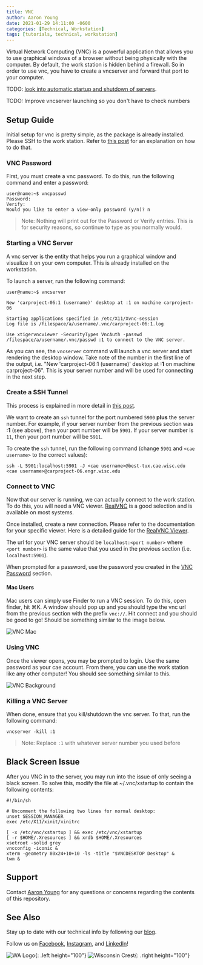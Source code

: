 ```yaml
---
title: VNC
author: Aaron Young
date: 2021-01-29 14:11:00 -0600
categories: [Technical, Workstation]
tags: [tutorials, technical, workstation]
---
```


Virtual Network Computing (VNC) is a powerful application that allows you to use graphical windows of a browser without being physically with the computer. By default, the work station is hidden behind a firewall. So in order to use vnc, you have to create a vncserver and forward that port to your computer.

TODO: [look into automatic startup and shutdown of servers](https://askubuntu.com/questions/581979/ubuntu-14-10-multiple-simultaneous-independent-remote-desktop-like-connection).

TODO: Improve vncserver launching so you don't have to check numbers

## Setup Guide

Initial setup for vnc is pretty simple, as the package is already installed. Please SSH to the work station. Refer to [this post](/posts/ssh) for an explanation on how to do that.

### VNC Password

First, you must create a vnc password. To do this, run the following command and enter a password:
```console
user@name:~$ vncpasswd
Password:
Verify:
Would you like to enter a view-only password (y/n)? n
```
> Note: Nothing will print out for the Password or Verify entries. This is for security reasons, so continue to type as you normally would.

### Starting a VNC Server

A vnc server is the entity that helps you run a graphical window and visualize it on your own computer. This is already installed on the workstation. 

To launch a server, run the following command:
```console
user@name:~$ vncserver

New 'carproject-06:1 (username)' desktop at :1 on machine carproject-06

Starting applications specified in /etc/X11/Xvnc-session
Log file is /filespace/a/username/.vnc/carproject-06:1.log

Use xtigervncviewer -SecurityTypes VncAuth -passwd /filespace/a/username/.vnc/passwd :1 to connect to the VNC server.
```

As you can see, the `vncserver` command will launch a vnc server and start rendering the desktop window. Take note of the number in the first line of the output, i.e. "New 'carproject-06:1 (username)' desktop at **:1** on machine carproject-06". This is your server number and will be used for connecting in the next step.

### Create a SSH Tunnel

This process is explained in more detail in [this post](/posts/ssh). 

We want to create an `ssh` tunnel for the port numbered `5900` **plus** the server number. For example, if your server number from the previous section was **:1** (see above), then your port number will be `5901`. If your server number is `11`, then your port number will be `5911`.

To create the `ssh` tunnel, run the following command (change `5901` and `<cae username>` to the correct values):
```shell
ssh -L 5901:localhost:5901 -J <cae username>@best-tux.cae.wisc.edu <cae username>@carproject-06.engr.wisc.edu
```

### Connect to VNC

Now that our server is running, we can actually connect to the work station. To do this, you will need a VNC viewer. [RealVNC](https://www.realvnc.com/en/connect/download/viewer/) is a good selection and is available on most systems.

Once installed, create a new connection. Please refer to the documentation for your specific viewer. Here is a detailed guide for the [RealVNC Viewer](https://devanswers.co/install-vnc-ubuntu-18-04-windows-mac-linux/#VNC-Viewer-on-Windows-and-MacOS).

The url for your VNC server should be `localhost:<port number>` where `<port number>` is the same value that you used in the previous section (i.e. `localhost:5901`).

When prompted for a password, use the password you created in the [VNC Password](#vnc-password) section.

#### Mac Users

Mac users can simply use Finder to run a VNC session. To do this, open finder, hit ⌘K. A window should pop up and you should type the vnc url from the previous section with the prefix `vnc://`. Hit connect and you should be good to go! Should be something similar to the image below.

![VNC Mac](/assets/img/workstation/vnc_mac.png)

### Using VNC

Once the viewer opens, you may be prompted to login. Use the same password as your cae account. From there, you can use the work station like any other computer! You should see something similar to this.

![VNC Background](/assets/img/workstation/vnc_background.png)

### Killing a VNC Server

When done, ensure that you kill/shutdown the vnc server. To that, run the following command:
```shell
vncserver -kill :1
```
> Note: Replace `:1` with whatever server number you used before

## Black Screen Issue

After you VNC in to the server, you may run into the issue of only seeing a black screen. To solve this, modify the file at ~/.vnc/xstartup to contain the following contents:

```
#!/bin/sh

# Uncomment the following two lines for normal desktop:
unset SESSION_MANAGER
exec /etc/X11/xinit/xinitrc

[ -x /etc/vnc/xstartup ] && exec /etc/vnc/xstartup
[ -r $HOME/.Xresources ] && xrdb $HOME/.Xresources
xsetroot -solid grey
vncconfig -iconic &
xterm -geometry 80x24+10+10 -ls -title "$VNCDESKTOP Desktop" &
twm &
```

## Support

Contact [Aaron Young](mailto:aryoung5@wisc.edu) for any questions or concerns regarding the contents of this repository.

## See Also

Stay up to date with our technical info by following our [blog](https://www.wisconsinautonomous.org/blog).

Follow us on [Facebook](https://www.facebook.com/wisconsinautonomous/), [Instagram](https://www.instagram.com/wisconsinautonomous/), and [LinkedIn](https://www.linkedin.com/company/wisconsin-autonomous/about/)!

![WA Logo](/assets/img/logos/wa-white.png){: .left height="100"}
![Wisconsin Crest](/assets/img/logos/uw-crest.png){: .right height="100"}
